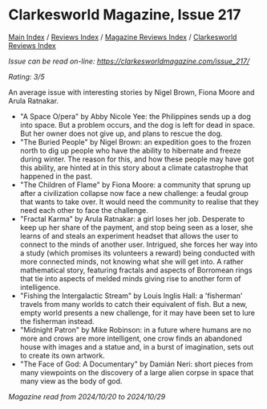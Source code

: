 # Clarkesworld Magazine, Issue 217

[Main Index](../../../README.md) / [Reviews Index](../../README.md) / [Magazine Reviews Index](../README.md) / [Clarkesworld Reviews Index](README.md)

*Issue can be read on-line: <https://clarkesworldmagazine.com/issue_217/>*

*Rating: 3/5*

An average issue with interesting stories by Nigel Brown, Fiona Moore and Arula Ratnakar.

- "A Space O/pera" by Abby Nicole Yee: the Philippines sends up a dog into space. But a problem occurs, and the dog is left for dead in space. But her owner does not give up, and plans to rescue the dog.
- "The Buried People" by Nigel Brown: an expedition goes to the frozen north to dig up people who have the ability to hibernate and freeze during winter. The reason for this, and how these people may have got this ability, are hinted at in this story about a climate catastrophe that happened in the past.
- "The Children of Flame" by Fiona Moore: a community that sprung up after a civilization collapse now face a new challenge: a feudal group that wants to take over. It would need the community to realise that they need each other to face the challenge.
- "Fractal Karma" by Arula Ratnakar: a girl loses her job. Desperate to keep up her share of the payment, and stop being seen as a loser, she learns of and steals an experiment headset that allows the user to connect to the minds of another user. Intrigued, she forces her way into a study (which promises its volunteers a reward) being conducted with more connected minds, not knowing what she will get into. A rather mathematical story, featuring fractals and aspects of Borromean rings that tie into aspects of melded minds giving rise to another form of intelligence.
- "Fishing the Intergalactic Stream" by Louis Inglis Hall: a 'fisherman' travels from many worlds to catch their equivalent of fish. But a new, empty world presents a new challenge, for it may have been set to lure the fisherman instead.
- "Midnight Patron" by Mike Robinson: in a future where humans are no more and crows are more intelligent, one crow finds an abandoned house with images and a statue and, in a burst of imagination, sets out to create its own artwork.
- "The Face of God: A Documentary" by Damián Neri: short pieces from many viewpoints on the discovery of a large alien corpse in space that many view as the body of god.

*Magazine read from 2024/10/20 to 2024/10/29*
